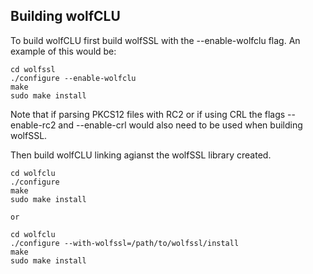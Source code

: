 ## Building wolfCLU
To build wolfCLU first build wolfSSL with the --enable-wolfclu flag. An example of this would be:

```
cd wolfssl
./configure --enable-wolfclu
make
sudo make install
```
    

Note that if parsing PKCS12 files with RC2 or if using CRL the flags --enable-rc2 and --enable-crl would also need to be used when building wolfSSL.


Then build wolfCLU linking agianst the wolfSSL library created.

```
cd wolfclu
./configure
make
sudo make install

or

cd wolfclu
./configure --with-wolfssl=/path/to/wolfssl/install
make
sudo make install
``` 
